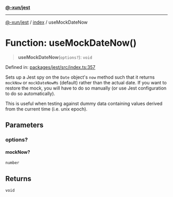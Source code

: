 [**@-xun/jest**](../../README.md)

***

[@-xun/jest](../../README.md) / [index](../README.md) / useMockDateNow

# Function: useMockDateNow()

> **useMockDateNow**(`options?`): `void`

Defined in: [packages/jest/src/index.ts:357](https://github.com/Xunnamius/test-utils/blob/222bee1f31e620fb1ced6fb601c15b3b378df287/packages/jest/src/index.ts#L357)

Sets up a Jest spy on the `Date` object's `now` method such that it returns
`mockNow` or `mockDateNowMs` (default) rather than the actual date. If you
want to restore the mock, you will have to do so manually (or use Jest
configuration to do so automatically).

This is useful when testing against dummy data containing values derived from
the current time (i.e. unix epoch).

## Parameters

### options?

#### mockNow?

`number`

## Returns

`void`
